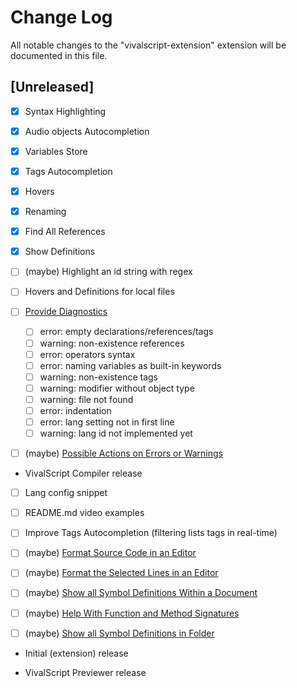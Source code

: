 # Change Log

All notable changes to the "vivalscript-extension" extension will be documented in this file.

## [Unreleased]

- [x] Syntax Highlighting

- [x] Audio objects Autocompletion

- [x] Variables Store

- [x] Tags Autocompletion

- [x] Hovers
<!-- (OBJECT_TYPE) var_name: line:number -->

- [x] Renaming

- [x] Find All References

- [x] Show Definitions

- [ ] (maybe) Highlight an id string with regex

- [ ] Hovers and Definitions for local files

- [ ] [Provide Diagnostics](https://code.visualstudio.com/api/language-extensions/programmatic-language-features#provide-diagnostics)
  - [ ] error: empty declarations/references/tags
  - [ ] warning: non-existence references
  - [ ] error: operators syntax
  - [ ] error: naming variables as built-in keywords
  - [ ] warning: non-existence tags
  - [ ] warning: modifier without object type
  - [ ] warning: file not found
  - [ ] error: indentation
  - [ ] error: lang setting not in first line
  - [ ] warning: lang id not implemented yet

- [ ] (maybe) [Possible Actions on Errors or Warnings](https://code.visualstudio.com/api/language-extensions/programmatic-language-features#possible-actions-on-errors-or-warnings)

- VivalScript Compiler release

- [ ] Lang config snippet
<!-- # lang:LANG -->
<!-- Español | Español -->
<!-- Inglés | English -->
<!-- Italiano -->
<!-- Portugués -->
<!-- Japonés | 日本語 -->
<!-- Chino (tradicional y simplificado) -->
<!-- Coreano -->
<!-- Alemán -->
<!-- Francés -->
<!-- Ruso -->

- [ ] README.md video examples

- [ ] Improve Tags Autocompletion (filtering lists tags in real-time)

- [ ] (maybe) [Format Source Code in an Editor](https://code.visualstudio.com/api/language-extensions/programmatic-language-features#format-source-code-in-an-editor)

- [ ] (maybe) [Format the Selected Lines in an Editor](https://code.visualstudio.com/api/language-extensions/programmatic-language-features#format-the-selected-lines-in-an-editor)

- [ ] (maybe) [Show all Symbol Definitions Within a Document](https://code.visualstudio.com/api/language-extensions/programmatic-language-features#show-all-symbol-definitions-within-a-document)

- [ ] (maybe) [Help With Function and Method Signatures](https://code.visualstudio.com/api/language-extensions/programmatic-language-features#help-with-function-and-method-signatures)

- [ ] (maybe) [Show all Symbol Definitions in Folder](https://code.visualstudio.com/api/language-extensions/programmatic-language-features#show-all-symbol-definitions-in-folder)

- Initial (extension) release

- VivalScript Previewer release
